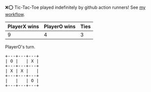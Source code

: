 :x::o: Tic-Tac-Toe played indefinitely by github action runners! See [my workflow](.github/workflows/play.yaml).

|PlayerX wins|PlayerO wins|Ties|
|-|-|-|
|9|4|3|

PlayerO's turn.

<pre>
+---+---+---+
| O |   | X |
+---+---+---+
| X | X |   |
+---+---+---+
|   |   | O |
+---+---+---+
</pre>